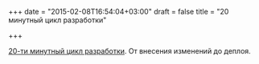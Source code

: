 +++
date = "2015-02-08T16:54:04+03:00"
draft = false
title = "20 минутный цикл разработки"

+++

<p><a href="http://read.payne.io/2015/02/04/20-minutes-to-production.html">20-ти минутный цикл разработки</a>. От внесения изменений до деплоя.</p>

